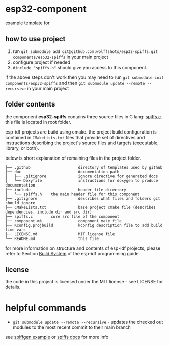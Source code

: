 # esp32-component

example template for

## how to use project

1. run `git submodule add git@github.com:wolffshots/esp32-spiffs.git components/esp32-spiffs` in your main project
2. configure project if needed
3. `#include "spiffs.h"` should give you access to this component.

if the above steps don't work then you may need to run `git submodule init components/esp32-spiffs`
and then `git submodule update --remote --recursive` in your main project

## folder contents

the component **esp32-spiffs** contains three source files in C lang: [spiffs.c](spiffs.c). this file is located in root folder.

esp-idf projects are build using cmake. the project build configuration is contained in `CMakeLists.txt` files that provide set of directives and instructions describing the project's source files and targets (executable, library, or both).

below is short explanation of remaining files in the project folder.

```
├── .github					    directory of templates used by github
├── doc                         documentation path
│   ├── .gitignore              ignore directive for generated docs
│   └── Doxyfile                instructions for doxygen to produce documentation
├── include                     header file directory
│   └── spiffs.h    the main header file for this component
├── .gitignore                  describes what files and folders git should ignore
├── CMakeLists.txt              base project cmake file (describes dependencies, include dir and src dir)
├── spiffs.c        core src file of the component
├── component.mk                component make file
├── Kconfig.projbuild           kconfig description file to add build time vars
├── LICENSE.md                  MIT license file
└── README.md                   this file
```

for more information on structure and contents of esp-idf projects, please refer to Section [Build System](https://docs.espressif.com/projects/esp-idf/en/latest/esp32/api-guides/build-system.html) of the esp-idf programming guide.

<!--## documentation

automatically generated API documentation (doxygen) is available [here](https://wolffshots.github.io/esp32-ssd1306/index.html).-->

## license

the code in this project is licensed under the MIT license - see LICENSE for details.

# helpful commands

- `git submodule update --remote --recursive` - updates the checked out modules to the most recent commit to their main branch


see [spiffgen example](https://github.com/espressif/esp-idf/tree/master/examples/storage/spiffsgen) or [spiffs docs](https://docs.espressif.com/projects/esp-idf/en/latest/esp32/api-reference/storage/spiffs.html) for more info